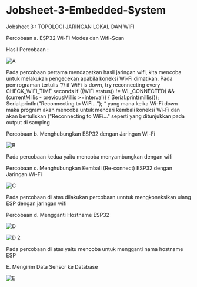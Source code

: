 # Jobsheet-3-Embedded-System
Jobsheet 3 : TOPOLOGI JARINGAN LOKAL DAN WIFI



Percobaan a.  ESP32 Wi-Fi Modes dan Wifi-Scan

Hasil Percobaan :

![A](https://user-images.githubusercontent.com/121012286/208874337-eb9c9139-7434-48d9-8a52-84abee81ab44.jpg)

Pada percobaan pertama mendapatkan hasil jaringan wifi, kita mencoba untuk melakukan pengecekan apabila koneksi Wi-Fi dimatikan. Pada pemrograman tertulis “// if WiFi is down, try reconnecting every CHECK_WIFI_TIME seconds if ((WiFi.status() != WL_CONNECTED) && (currentMillis - previousMillis >=interval)) { Serial.print(millis()); Serial.println("Reconnecting to WiFi..."); “ yang mana keika Wi-Fi down maka program akan mencoba untuk mencari kembali koneksi Wi-Fi dan akan bertuliskan ("Reconnecting to WiFi..." seperti yang ditunjukkan pada output di samping

Percobaan b. Menghubungkan ESP32 dengan Jaringan Wi-Fi

![B](https://user-images.githubusercontent.com/121012286/208874700-e432e53a-d3ff-4919-a8e5-def19ed588bc.png)

Pada percobaan kedua yaitu mencoba menyambungkan dengan wifi

Percobaan c.  Menghubungkan Kembali (Re-connect) ESP32 dengan Jaringan Wi-Fi

![C](https://user-images.githubusercontent.com/121012286/208875064-a44a8093-a67d-43d3-9434-ac648fe9e360.png)

Pada percobaan di atas dilakukan percobaan unntuk mengkoneksikan ulang ESP dengan jaringan wifi

Percobaan d.  Mengganti Hostname ESP32

![D](https://user-images.githubusercontent.com/121012286/208875320-ef7efc80-e3bf-4d1e-abda-fe510e9910ad.png)

![D 2](https://user-images.githubusercontent.com/121012286/209135500-c99e5fd7-828c-4165-b9d2-8cb5d1ae0326.png)


Pada percobaan di atas yaitu mencoba untuk mengganti nama hostname ESP

E. Mengirim Data Sensor ke Database

![E](https://user-images.githubusercontent.com/121012286/209135534-aa8a6153-49b5-4e8c-8920-e29794b50678.png)


